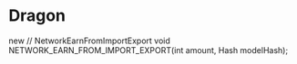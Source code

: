 # Dragon
new 
// NetworkEarnFromImportExport
void NETWORK_EARN_FROM_IMPORT_EXPORT(int amount, Hash modelHash);
